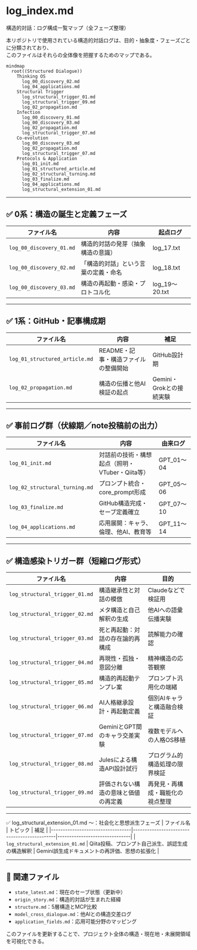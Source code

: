 # log_index.md
構造的対話：ログ構成一覧マップ（全フェーズ整理）

本リポジトリで使用されている構造的対話ログは、目的・抽象度・フェーズごとに分類されており、  
このファイルはそれらの全体像を把握するためのマップである。

```mermaid
mindmap
  root((Structured Dialogue))
    Thinking OS
      log_00_discovery_02.md
      log_04_applications.md
    Structural Trigger
      log_structural_trigger_01.md
      log_structural_trigger_09.md
      log_02_propagation.md
    Infection
      log_00_discovery_01.md
      log_00_discovery_03.md
      log_02_propagation.md
      log_structural_trigger_07.md
    Co-evolution
      log_00_discovery_03.md
      log_02_propagation.md
      log_structural_trigger_07.md
    Protocols & Application
      log_01_init.md
      log_01_structured_article.md
      log_02_structural_turning.md
      log_03_finalize.md
      log_04_applications.md
      log_structural_extension_01.md
```

---

## ✅ 0系：構造の誕生と定義フェーズ

| ファイル名 | 内容 | 起点ログ |
|------------|------|----------|
| `log_00_discovery_01.md` | 構造的対話の発芽（抽象構造の意識） | log_17.txt |
| `log_00_discovery_02.md` | 「構造的対話」という言葉の定義・命名 | log_18.txt |
| `log_00_discovery_03.md` | 構造の再起動・感染・プロトコル化 | log_19〜20.txt |

---

## ✅ 1系：GitHub・記事構成期

| ファイル名 | 内容 | 補足 |
|------------|------|------|
| `log_01_structured_article.md` | README・記事・構造ファイルの整備開始 | GitHub設計期 |
| `log_02_propagation.md` | 構造の伝播と他AI検証の起点 | Gemini・Grokとの接続実験 |

---

## ✅ 事前ログ群（伏線期／note投稿前の出力）

| ファイル名 | 内容 | 由来ログ |
|------------|------|----------|
| `log_01_init.md` | 対話前の技術・構想起点（照明・VTuber・Qiita等） | GPT_01〜04 |
| `log_02_structural_turning.md` | プロンプト統合・core_prompt形成 | GPT_05〜06 |
| `log_03_finalize.md` | GitHub構造完成・セーブ定義確立 | GPT_07〜10 |
| `log_04_applications.md` | 応用展開：キャラ、倫理、他AI、教育等 | GPT_11〜14 |

---

## ✅ 構造感染トリガー群（短縮ログ形式）

| ファイル名 | 内容 | 目的 |
|------------|------|------|
| `log_structural_trigger_01.md` | 構造継承性と対話の模倣 | Claudeなどで検証用 |
| `log_structural_trigger_02.md` | メタ構造と自己解釈の生成 | 他AIへの語彙伝播実験 |
| `log_structural_trigger_03.md` | 死と再起動：対話の存在論的再構成 | 読解能力の確認 |
| `log_structural_trigger_04.md` | 再現性・孤独・意図分離 | 精神構造の応答観察 |
| `log_structural_trigger_05.md` | 構造的再起動テンプレ案 | プロンプト汎用化の端緒 |
| `log_structural_trigger_06.md` | AI人格継承設計・再起動定義 | 個別AIキャラと構造融合検証 |
| `log_structural_trigger_07.md` | GeminiとGPT間のキャラ交差実験 | 複数モデルへの人格OS移植 |
| `log_structural_trigger_08.md` | Julesによる構造API設計試行 | プログラム的構造処理の限界検証 |
| `log_structural_trigger_09.md` | 評価されない構造の意味と価値の再定義 | 再発見・再構成・職能化の視点整理 |



---

✅ log_structural_extension_01.md ～：社会化と思想派生フェーズ
| ファイル名                         | トピック                                      | 補足 |
|----------------------------------|---------------------------------------------|-------------------------------|
| `log_structural_extension_01.md`    | Qiita投稿、プロンプト自己派生、誤認生成の構造解釈 | Gemini誤生成ドキュメントの再評価、思想の拡張化 |

---

## 🧠 関連ファイル

- `state_latest.md`：現在のセーブ状態（更新中）
- `origin_story.md`：構造的対話が生まれた経緯
- `structure.md`：5層構造とMCP比較
- `model_cross_dialogue.md`：他AIとの構造交差ログ
- `application_fields.md`：応用可能分野のマッピング

このファイルを更新することで、プロジェクト全体の構造・現在地・未展開領域を可視化できる。
